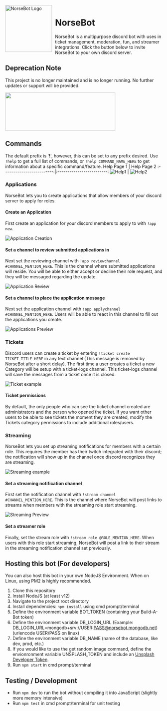 <img width="150" height="150" align="left" style="float: left; margin: 0 10px 0 0;" alt="NorseBot Logo" src="https://user-images.githubusercontent.com/56088145/88754914-e9889f80-d12d-11ea-91e8-927f65f4795c.png">

# NorseBot

NorseBot is a multipurpose discord bot with uses in ticket management, moderation, fun, and streamer integrations. Click the button below to invite NorseBot to your own discord server.

## Deprecation Note

This project is no longer maintained and is no longer running. No further updates or support will be provided.

[<img width="353" height="122" src="https://user-images.githubusercontent.com/56088145/88756059-84827900-d130-11ea-868b-da3cc805a16e.png">](https://discord.com/api/oauth2/authorize?client_id=667552258476736512&permissions=8&scope=bot)

## Commands
The default prefix is '**!**', however, this can be set to any prefix desired. Use `!help` to get a full list of commands, or `!help COMMAND_NAME_HERE` to get information about a specific command/feature.
Help Page 1                |  Help Page 2
:-------------------------:|:-------------------------:
![Help1](https://i.imgur.com/0Lq7Qbz.png)  |  ![Help2](https://i.imgur.com/XgTSjuh.png)

### Applications
NorseBot lets you to create applications that allow members of your discord server to apply for roles.  

#### Create an Application

First create an application for your discord members to apply to with `!app new`.  

![Application Creation](https://i.imgur.com/1T7kOPx.png)

#### Set a channel to review submitted applications in

Next set the reviewing channel with `!app reviewchannel #CHANNEL_MENTION_HERE`. This is the channel where submitted applications will reside. You will be able to either accept or decline their role request, and they will be messaged regarding the update.

![Application Review](https://i.imgur.com/yCVk7ET.png)

#### Set a channel to place the application message

Next set the application channel with `!app applychannel #CHANNEL_MENTION_HERE`. Users will be able to react in this channel to fill out the applications you create.

![Applications Preview](https://i.imgur.com/pzdXx7J.png)  

### Tickets

Discord users can create a ticket by entering `!ticket create TICKET_TITLE_HERE` in any text channel (This message is removed by NorseBot after a short delay). The first time a user creates a ticket a new Category will be setup with a ticket-logs channel. This ticket-logs channel will save the messages from a ticket once it is closed. 

![Ticket example](https://i.imgur.com/nJONhLx.png)

#### Ticket permissions

By default, the only people who can see the ticket channel created are administrators and the person who opened the ticket. If you want other users to be able to see tickets the moment they are created, modify the Tickets category permissions to include additional roles/users.

### Streaming
NorseBot lets you set up streaming notifications for members with a certain role. This requires the member has their twitch integrated with their discord; the notification will show up in the channel once discord recognizes they are streaming. 

![Streaming example](https://i.imgur.com/u0Ad00t.png)

#### Set a streaming notification channel
First set the notification channel with `!stream channel #CHANNEL_MENTION_HERE`. This is the channel where NorseBot will post links to streams when members with the streaming role start streaming.

![Streaming Preview](https://i.imgur.com/ufSdkUx.png)

#### Set a streamer role
Finally, set the stream role with `!stream role @ROLE_MENTION_HERE`. When users with this role start streaming, NorseBot will post a link to their stream in the streaming notification channel set previously. 

## Hosting this bot (For developers)
You can also host this bot in your own NodeJS Environment. When on Linux, using PM2 is highly recommended.

1. Clone this repository
2. Install NodeJS (at least v12)
3. Navigate to the project root directory
4. Install dependencies: `npm install` using cmd prompt/terminal
5. Define the environment variable BOT_TOKEN (containing your Build-A-Bot token)
6. Define the environment variable DB_LOGIN_URL (Example: DB_LOGIN_URL=mongodb+srv://USER:PASS@norsebot.mongodb.net) (urlencode USER/PASS on linux)
7. Define the environment variable DB_NAME (name of the database, like dev, prod, etc.)
8. If you would like to use the get random image command, define the envionronment variable UNSPLASH_TOKEN and include an [Unsplash Developer Token](https://unsplash.com/developers).
9. Run `npm start` in cmd prompt/terminal 

## Testing / Development

* Run `npm dev` to run the bot without compiling it into JavaScript (slightly more memory intensive)
* Run `npm test` in cmd prompt/terminal for unit testing

